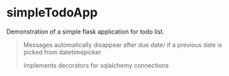 # simpleTodoApp

Demonstration of a simple flask application for todo list. 

  > Messages automatically disappear after due date/ if a previous date is picked from datetimepicker
  > 
  >Implements decorators for sqlalchemy connections
